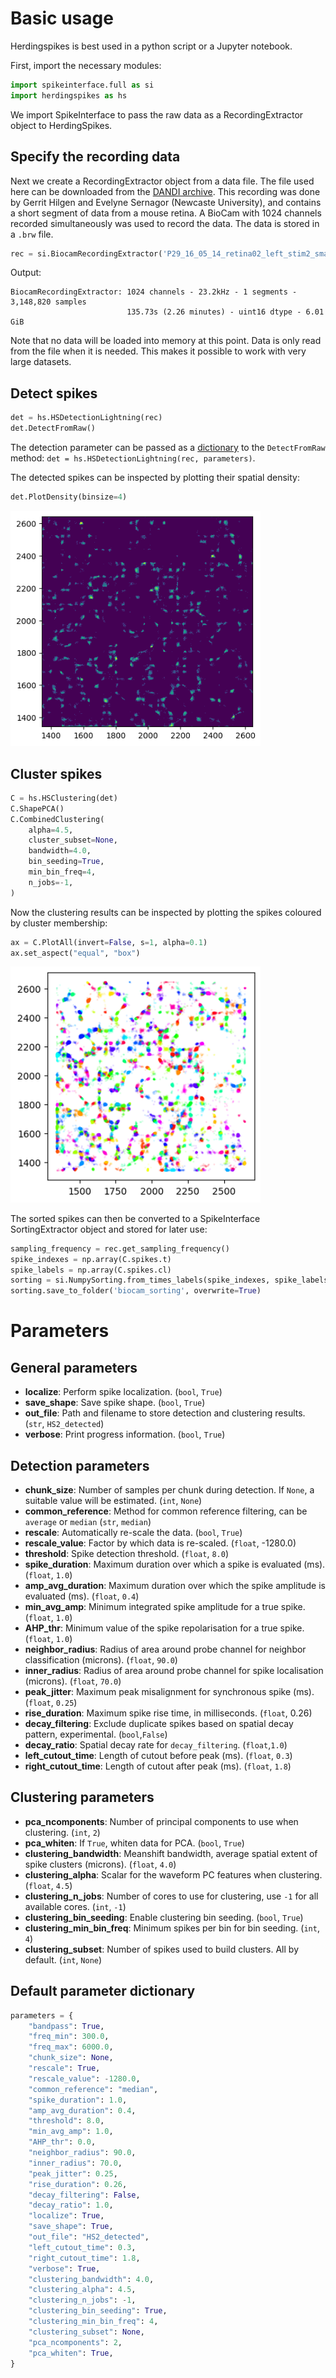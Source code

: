 # Basic usage

Herdingspikes is best used in a python script or a Jupyter notebook. 

First, import the necessary modules:

```python
import spikeinterface.full as si
import herdingspikes as hs
```

We import SpikeInterface to pass the raw data as a RecordingExtractor object to HerdingSpikes.

## Specify the recording data

Next we create a RecordingExtractor object from a data file. The file used here can be downloaded from the [DANDI archive](https://dandiarchive.org/dandiset/000034/0.211030.0713/files?location=sub-P29-16-05-14-retina02-left&page=1). This recording was done by Gerrit Hilgen and Evelyne Sernagor (Newcaste University), and contains a short segment of data from a mouse retina. A BioCam with 1024 channels recorded simultaneously was used to record the data. The data is stored in a `.brw` file.


```python
rec = si.BiocamRecordingExtractor('P29_16_05_14_retina02_left_stim2_smallarray_fullfield_HDF5.brw')
```

Output:
```
BiocamRecordingExtractor: 1024 channels - 23.2kHz - 1 segments - 3,148,820 samples 
                          135.73s (2.26 minutes) - uint16 dtype - 6.01 GiB
```

Note that no data will be loaded into memory at this point. Data is only read from the file when it is needed. This makes it possible to work with very large datasets. 

## Detect spikes

```python
det = hs.HSDetectionLightning(rec)
det.DetectFromRaw()
```

The detection parameter can be passed as a [dictionary](#default-parameter-dictionary) to the `DetectFromRaw` method: `det = hs.HSDetectionLightning(rec, parameters)`.

The detected spikes can be inspected by plotting their spatial density:

```python
det.PlotDensity(binsize=4)
```
[<img src="pictures/biocam_density.png" width="400"/>](pictures/biocam_density.png)

## Cluster spikes

```python
C = hs.HSClustering(det)
C.ShapePCA()
C.CombinedClustering(
    alpha=4.5,
    cluster_subset=None,
    bandwidth=4.0,
    bin_seeding=True,
    min_bin_freq=4,
    n_jobs=-1,
)
```

Now the clustering results can be inspected by plotting the spikes coloured by cluster membership:

```python
ax = C.PlotAll(invert=False, s=1, alpha=0.1)
ax.set_aspect("equal", "box")
```
[<img src="pictures/biocam_clusters.png" width="400"/>](pictures/biocam_clusters.png)   

The sorted spikes can then be converted to a SpikeInterface SortingExtractor object and stored for later use:

```python
sampling_frequency = rec.get_sampling_frequency()
spike_indexes = np.array(C.spikes.t)
spike_labels = np.array(C.spikes.cl)
sorting = si.NumpySorting.from_times_labels(spike_indexes, spike_labels, sampling_frequency)
sorting.save_to_folder('biocam_sorting', overwrite=True)
```

# Parameters <a name="parameters"></a>

## General parameters

- **localize**: Perform spike localization. (`bool`, `True`)
- **save_shape**: Save spike shape. (`bool`, `True`)
- **out_file**: Path and filename to store detection and clustering results. (`str`, `HS2_detected`)
- **verbose**: Print progress information. (`bool`, `True`)

## Detection parameters
- **chunk_size**:  Number of samples per chunk during detection. If `None`, a suitable value will be estimated. (`int`, `None`)
- **common_reference**: Method for common reference filtering, can be `average` or `median` (`str`, `median`)
- **rescale**: Automatically re-scale the data.  (`bool`, `True`)
- **rescale_value**: Factor by which data is re-scaled. (`float`, -1280.0)
- **threshold**: Spike detection threshold. (`float`, `8.0`)
- **spike_duration**: Maximum duration over which a spike is evaluated (ms). (`float`, `1.0`)
- **amp_avg_duration**: Maximum duration over which the spike amplitude  is evaluated (ms). (`float`, `0.4`)
- **min_avg_amp**: Minimum integrated spike amplitude for a true spike. (`float`, `1.0`)
- **AHP_thr**: Minimum value of the spike repolarisation for a true spike. (`float`, `1.0`)
- **neighbor_radius**: Radius of area around probe channel for neighbor classification (microns). (`float`, `90.0`)
- **inner_radius**: Radius of area around probe channel for spike localisation (microns). (`float`, `70.0`)
- **peak_jitter**: Maximum peak misalignment for synchronous spike (ms). (`float`, `0.25`)
- **rise_duration**: Maximum spike rise time, in milliseconds. (`float`, 0.26)
- **decay_filtering**: Exclude duplicate spikes based on spatial decay pattern, experimental. (`bool`,`False`)
- **decay_ratio**: Spatial decay rate for `decay_filtering`. (`float`,`1.0`)
- **left_cutout_time**: Length of cutout before peak (ms). (`float`, `0.3`)
- **right_cutout_time**: Length of cutout after peak (ms). (`float`, `1.8`)

## Clustering parameters

- **pca_ncomponents**: Number of principal components to use when clustering. (`int`, `2`)
- **pca_whiten**: If `True`, whiten data for PCA. (`bool`, `True`)
- **clustering_bandwidth**: Meanshift bandwidth, average spatial extent of spike clusters (microns). (`float`, `4.0`)
- **clustering_alpha**: Scalar for the waveform PC features when clustering. (`float`, `4.5`)
- **clustering_n_jobs**: Number of cores to use for clustering, use `-1` for all available cores. (`int`, `-1`)
- **clustering_bin_seeding**: Enable clustering bin seeding. (`bool`, `True`)
- **clustering_min_bin_freq**: Minimum spikes per bin for bin seeding. (`int`, `4`)
- **clustering_subset**: Number of spikes used to build clusters. All by default. (`int`, `None`)

## Default parameter dictionary <a name="default-parameter-dictionary"></a>

```python
parameters = {
    "bandpass": True,
    "freq_min": 300.0,
    "freq_max": 6000.0,
    "chunk_size": None,
    "rescale": True,
    "rescale_value": -1280.0,
    "common_reference": "median",
    "spike_duration": 1.0,
    "amp_avg_duration": 0.4,
    "threshold": 8.0,
    "min_avg_amp": 1.0,
    "AHP_thr": 0.0,
    "neighbor_radius": 90.0,
    "inner_radius": 70.0,
    "peak_jitter": 0.25,
    "rise_duration": 0.26,
    "decay_filtering": False,
    "decay_ratio": 1.0,
    "localize": True,
    "save_shape": True,
    "out_file": "HS2_detected",
    "left_cutout_time": 0.3,
    "right_cutout_time": 1.8,
    "verbose": True,
    "clustering_bandwidth": 4.0,
    "clustering_alpha": 4.5,
    "clustering_n_jobs": -1,
    "clustering_bin_seeding": True,
    "clustering_min_bin_freq": 4,
    "clustering_subset": None,
    "pca_ncomponents": 2,
    "pca_whiten": True,
}
```